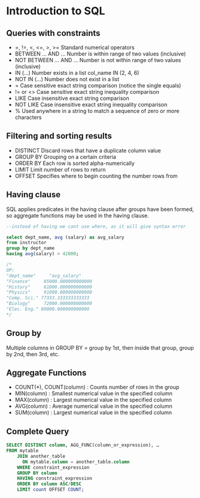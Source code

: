 # Introduction to SQL

## Queries with constraints

- =, !=, <, <=, >, >=	        Standard numerical operators
- BETWEEN … AND …	            Number is within range of two values (inclusive)
- NOT BETWEEN … AND …	        Number is not within range of two values (inclusive)
- IN (…)	                    Number exists in a list	col_name IN (2, 4, 6)
- NOT IN (…)	                Number does not exist in a list
- =	                            Case sensitive exact string comparison (notice the single equals)
- != or <>	                    Case sensitive exact string inequality comparison
- LIKE	                        Case insensitive exact string comparison
- NOT LIKE	                    Case insensitive exact string inequality comparison
- %	                            Used anywhere in a string to match a sequence of zero or more characters

## Filtering and sorting results

- DISTINCT      Discard rows that have a duplicate column value
- GROUP BY      Grouping on a certain criteria
- ORDER BY      Each row is sorted alpha-numerically
- LIMIT         Limit number of rows to return
- OFFSET        Specifies where to begin counting the number rows from


## Having clause

SQL applies predicates in the having clause after groups have been formed, so aggregate functions may be used in
the having clause.

```sql
--instead of having we cant use where, as it will give syntax error

select dept_name, avg (salary) as avg_salary
from instructor
group by dept_name
having avg(salary) > 42000;

/*
OP:
"dept_name"     "avg_salary"
"Finance"     85000.000000000000
"History"     61000.000000000000
"Physics"     91000.000000000000
"Comp. Sci." 77333.333333333333
"Biology"     72000.000000000000
"Elec. Eng." 80000.000000000000
*/
```

## Group by

Multiple columns in GROUP BY = group by 1st, then inside that group, group by 2nd, then 3rd, etc.

## Aggregate Functions

- COUNT(*), COUNT(column) : Counts number of rows in the group
- MIN(column) : Smallest numerical value in the specified column
- MAX(column) : Largest numerical value in the specified column
- AVG(column) : Average numerical value in the specified column
- SUM(column) : Largest numerical value in the specified column

## Complete Query

```sql
SELECT DISTINCT column, AGG_FUNC(column_or_expression), …
FROM mytable
    JOIN another_table
      ON mytable.column = another_table.column
    WHERE constraint_expression
    GROUP BY column
    HAVING constraint_expression
    ORDER BY column ASC/DESC
    LIMIT count OFFSET COUNT;
```
